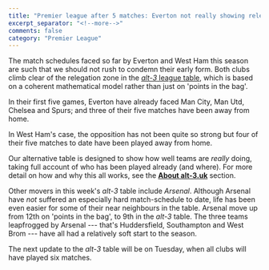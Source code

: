 ```yaml
---
title: "Premier league after 5 matches: Everton not really showing relegation form (yet!)"
excerpt_separator: "<!--more-->"
comments: false
category: "Premier League"
---
```


The match schedules faced so far by Everton and West Ham 
this season are such that we should not rush to condemn their early
form. Both clubs climb clear of the relegation zone in the 
[*alt-3* league table](/leagues/england-premier-league), 
which is based on a coherent mathematical model rather than 
just on 'points in the bag'.

In their first five games, Everton have already faced Man City, Man Utd,
Chelsea and Spurs; and three of their five 
matches have been away from home.

In West Ham's case, the opposition has not been quite so strong but
four of their five matches to date have been played away from home.

Our alternative table is designed to show how well teams are *really*
doing, taking full account of who has been played already (and where).
For more detail on how and why this all works, see 
the [**About alt-3.uk**](/about/) section.

Other movers in this week's *alt-3* table include *Arsenal*.
Although Arsenal have *not* suffered an especially hard match-schedule
to date, life has been even easier for some of their near neighbours
in the table.  Arsenal move up from 12th on 'points in the bag', to 9th
in the *alt-3* table.  The three teams leapfrogged by Arsenal ---
that's Huddersfield, Southampton and West Brom --- have all had a
relatively soft start to the season.

The next update to the *alt-3* table will be on Tuesday, when all
clubs will have played six matches.

